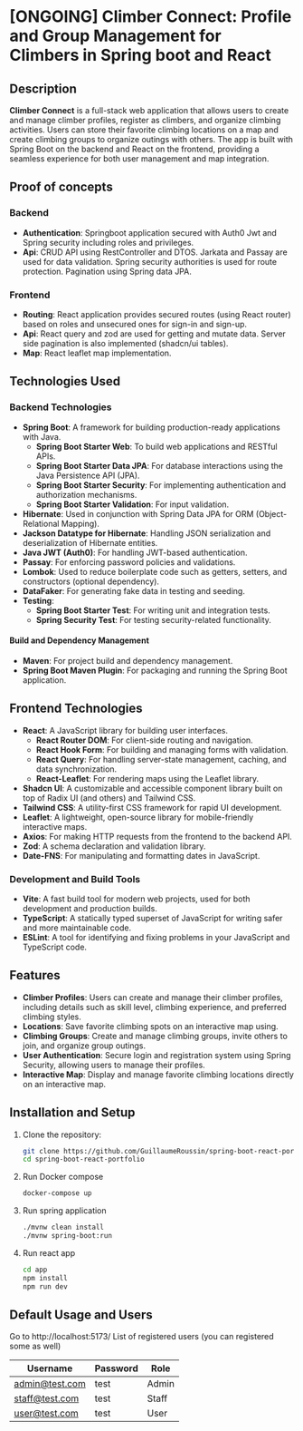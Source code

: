 # [ONGOING] Climber Connect: Profile and Group Management for Climbers in Spring boot and React

## Description

**Climber Connect** is a full-stack web application that allows users to create and manage climber profiles, register as climbers, and organize climbing activities. Users can store their favorite climbing locations on a map and create climbing groups to organize outings with others. The app is built with Spring Boot on the backend and React on the frontend, providing a seamless experience for both user management and map integration.

## Proof of concepts

### Backend
- **Authentication**: Springboot application secured with Auth0 Jwt and Spring security including roles and privileges.
- **Api**: CRUD API using RestController and DTOS. Jarkata and Passay are used for data validation. Spring security authorities is used for route protection. Pagination using Spring data JPA.

### Frontend
- **Routing**: React application provides secured routes (using React router) based on roles and unsecured ones for sign-in and sign-up.
- **Api**: React query and zod are used for getting and mutate data. Server side pagination is also implemented (shadcn/ui tables).
- **Map**: React leaflet map implementation.

## Technologies Used

### Backend Technologies

- **Spring Boot**: A framework for building production-ready applications with Java.
    - **Spring Boot Starter Web**: To build web applications and RESTful APIs.
    - **Spring Boot Starter Data JPA**: For database interactions using the Java Persistence API (JPA).
    - **Spring Boot Starter Security**: For implementing authentication and authorization mechanisms.
    - **Spring Boot Starter Validation**: For input validation.
- **Hibernate**: Used in conjunction with Spring Data JPA for ORM (Object-Relational Mapping).
- **Jackson Datatype for Hibernate**: Handling JSON serialization and deserialization of Hibernate entities.
- **Java JWT (Auth0)**: For handling JWT-based authentication.
- **Passay**: For enforcing password policies and validations.
- **Lombok**: Used to reduce boilerplate code such as getters, setters, and constructors (optional dependency).
- **DataFaker**: For generating fake data in testing and seeding.
- **Testing**:
    - **Spring Boot Starter Test**: For writing unit and integration tests.
    - **Spring Security Test**: For testing security-related functionality.

#### Build and Dependency Management

- **Maven**: For project build and dependency management.
- **Spring Boot Maven Plugin**: For packaging and running the Spring Boot application.

## Frontend Technologies

- **React**: A JavaScript library for building user interfaces.
    - **React Router DOM**: For client-side routing and navigation.
    - **React Hook Form**: For building and managing forms with validation.
    - **React Query**: For handling server-state management, caching, and data synchronization.
    - **React-Leaflet**: For rendering maps using the Leaflet library.
- **Shadcn UI**: A customizable and accessible component library built on top of Radix UI (and others) and Tailwind CSS.
- **Tailwind CSS**: A utility-first CSS framework for rapid UI development.
- **Leaflet**: A lightweight, open-source library for mobile-friendly interactive maps.
- **Axios**: For making HTTP requests from the frontend to the backend API.
- **Zod**: A schema declaration and validation library.
- **Date-FNS**: For manipulating and formatting dates in JavaScript.

### Development and Build Tools

- **Vite**: A fast build tool for modern web projects, used for both development and production builds.
- **TypeScript**: A statically typed superset of JavaScript for writing safer and more maintainable code.
- **ESLint**: A tool for identifying and fixing problems in your JavaScript and TypeScript code.

## Features

- **Climber Profiles**: Users can create and manage their climber profiles, including details such as skill level, climbing experience, and preferred climbing styles.
- **Locations**: Save favorite climbing spots on an interactive map using.
- **Climbing Groups**: Create and manage climbing groups, invite others to join, and organize group outings.
- **User Authentication**: Secure login and registration system using Spring Security, allowing users to manage their profiles.
- **Interactive Map**: Display and manage favorite climbing locations directly on an interactive map.

## Installation and Setup

1. Clone the repository:
   ```bash
   git clone https://github.com/GuillaumeRoussin/spring-boot-react-portfolio.git
   cd spring-boot-react-portfolio
   ```
2. Run Docker compose
    ```bash
   docker-compose up
   ```
3. Run spring application
    ```bash
   ./mvnw clean install
   ./mvnw spring-boot:run
   ```
4. Run react app
    ```bash
   cd app
   npm install
   npm run dev
    ```
## Default Usage and Users
Go to http://localhost:5173/
List of registered users (you can registered some as well)

| Username          | Password | Role  |
|-------------------|----------|-------|
| admin@test.com    | test     | Admin |
| staff@test.com    | test     | Staff |
| user@test.com     | test     | User  |
